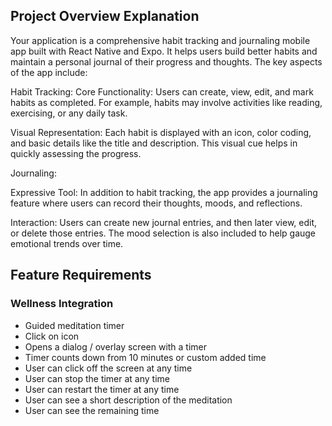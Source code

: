 ## Project Overview Explanation
Your application is a comprehensive habit tracking and journaling mobile app built with React Native and Expo. It helps users build better habits and maintain a personal journal of their progress and thoughts. 
The key aspects of the app include:

Habit Tracking:
Core Functionality:
Users can create, view, edit, and mark habits as completed. For example, habits may involve activities like reading, exercising, or any daily task.

Visual Representation:
Each habit is displayed with an icon, color coding, and basic details like the title and description. This visual cue helps in quickly assessing the progress.

Journaling:

Expressive Tool:
In addition to habit tracking, the app provides a journaling feature where users can record their thoughts, moods, and reflections.

Interaction:
Users can create new journal entries, and then later view, edit, or delete those entries. The mood selection is also included to help gauge emotional trends over time.


## Feature Requirements

### Wellness Integration
- Guided meditation timer
 - Click on icon
 - Opens a dialog / overlay screen with a timer
 - Timer counts down from 10 minutes or custom added time
 - User can click off the screen at any time
 - User can stop the timer at any time
 - User can restart the timer at any time
 - User can see a short description of the meditation
 - User can see the remaining time